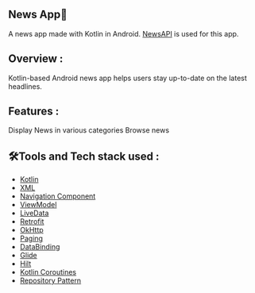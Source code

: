 ## **News App**📰
A news app made with Kotlin in Android. [NewsAPI](https://newsapi.org/) is used for this app.
## **Overview :**
Kotlin-based Android news app helps users stay up-to-date on the latest headlines.
## **Features :**
Display News in various categories
Browse news
## 🛠**Tools and Tech stack used :**
- [Kotlin](https://kotlinlang.org/)
- [XML](https://developer.android.com/guide/topics/resources/providing-resources)
- [Navigation Component](https://developer.android.com/guide/navigation)
- [ViewModel](https://developer.android.com/topic/libraries/architecture/viewmodel)
- [LiveData](https://developer.android.com/topic/libraries/architecture/livedata)
- [Retrofit](https://square.github.io/retrofit/)
- [OkHttp](https://square.github.io/okhttp/)
- [Paging](https://developer.android.com/topic/libraries/architecture/paging)
- [DataBinding](https://developer.android.com/topic/libraries/data-binding)
- [Glide](https://bumptech.github.io/glide/)
- [Hilt](https://dagger.dev/hilt/)
- [Kotlin Coroutines](https://kotlinlang.org/docs/coroutines-overview.html)
- [Repository Pattern](https://developer.android.com/topic/libraries/architecture#recommended)
